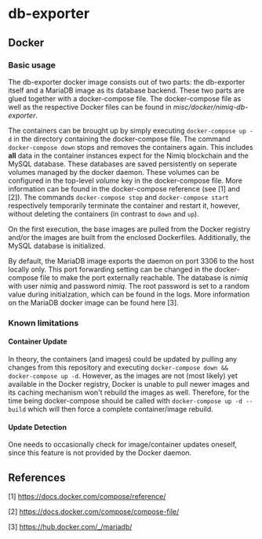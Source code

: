 # db-exporter

## Docker

### Basic usage

The db-exporter docker image consists out of two parts: the db-exporter itself and a MariaDB image as its database backend. These two parts are glued together with a docker-compose file. The docker-compose file as well as the respective Docker files can be found in *misc/docker/nimiq-db-exporter*.

The containers can be brought up by simply executing `docker-compose up -d` in the directory containing the docker-compose file. The command `docker-compose down` stops and removes the containers again. This includes **all** data in the container instances expect for the Nimiq blockchain and the MySQL database. These databases are saved persistently on seperate volumes managed by the docker daemon. These volumes can be configured in the top-level *volume* key in the docker-compose file. More information can be found in the docker-compose reference (see [1] and [2]). 
The commands `docker-compose stop` and `docker-compose start` respectively temporarily terminate the container and restart it, however, without deleting the containers (in contrast to `down` and `up`). 

On the first execution, the base images are pulled from the Docker registry and/or the images are built from the enclosed Dockerfiles. Additionally, the MySQL database is initialized.

By default, the MariaDB image exports the daemon on port 3306 to the host locally only. This port forwarding setting can be changed in the docker-compose file to make the port externally reachable. The database is *nimiq* with user *nimiq* and password *nimiq*. The root password is set to a random value during initialzation, which can be found in the logs. More information on the MariaDB docker image can be found here [3].

### Known limitations

#### Container Update

In theory, the containers (and images) could be updated by pulling any changes from this repository and executing `docker-compose down && docker-compose up -d`. However, as the images are not (most likely) yet available in the Docker registry, Docker is unable to pull newer images and its caching mechanism won't rebuild the images as well. Therefore, for the time being docker-compose should be called with `docker-compose up -d --build` which will then force a complete container/image rebuild. 

#### Update Detection

One needs to occasionally check for image/container updates oneself, since this feature is not provided by the Docker daemon. 

## References

[1] https://docs.docker.com/compose/reference/

[2] https://docs.docker.com/compose/compose-file/

[3] https://hub.docker.com/_/mariadb/
